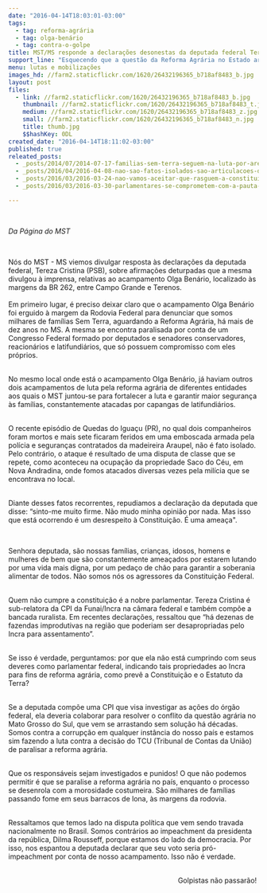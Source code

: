 ```yaml
---
date: "2016-04-14T18:03:01-03:00"
tags:
  - tag: reforma-agrária
  - tag: olga-benário
  - tag: contra-o-golpe
title: MST/MS responde a declarações desonestas da deputada federal Tereza Cristina
support_line: "Esquecendo que a questão da Reforma Agrária no Estado arrasta-se por anos, a deputada tenta justificar seu voto pró golpe como retaliação a criação do acampamento Olga Benário."
menu: lutas e mobilizações
images_hd: //farm2.staticflickr.com/1620/26432196365_b718af8483_b.jpg
layout: post
files:
  - link: //farm2.staticflickr.com/1620/26432196365_b718af8483_b.jpg
    thumbnail: //farm2.staticflickr.com/1620/26432196365_b718af8483_t.jpg
    medium: //farm2.staticflickr.com/1620/26432196365_b718af8483_z.jpg
    small: //farm2.staticflickr.com/1620/26432196365_b718af8483_n.jpg
    title: thumb.jpg
    $$hashKey: 0DL
created_date: "2016-04-14T18:11:02-03:00"
published: true
releated_posts:
  - _posts/2014/07/2014-07-17-familias-sem-terra-seguem-na-luta-por-area-grilada-em-abelardo-luz.md
  - _posts/2016/04/2016-04-08-nao-sao-fatos-isolados-sao-articulacoes-da-classe-dominante-contra-o-povo.md
  - _posts/2016/03/2016-03-24-nao-vamos-aceitar-que-rasguem-a-constituicao-e-sapateiem-na-democracia.md
  - _posts/2016/03/2016-03-30-parlamentares-se-comprometem-com-a-pauta-da-reforma-agraria-e-a-defesa-da-democracia.md

---
```

<p>&nbsp;</p>

<p><em>Da P&aacute;gina do MST </em></p>

<p>&nbsp;</p>

<p>N&oacute;s do MST - MS viemos divulgar resposta &agrave;s declara&ccedil;&otilde;es da deputada federal, Tereza Cristina (PSB), sobre afirma&ccedil;&otilde;es deturpadas que a mesma divulgou &agrave; imprensa, relativas ao acampamento Olga Ben&aacute;rio, localizado &agrave;s margens da BR 262, entre Campo Grande e Terenos.<br />
<br />
Em primeiro lugar, &eacute; preciso deixar claro que o acampamento Olga Ben&aacute;rio foi erguido &agrave; margem da Rodovia Federal para denunciar que somos milhares de fam&iacute;lias Sem Terra, aguardando a Reforma Agr&aacute;ria, h&aacute; mais de dez anos no MS. A mesma se encontra paralisada por conta de um Congresso Federal formado por deputados e senadores conservadores, reacion&aacute;rios e latifundi&aacute;rios, que s&oacute; possuem compromisso com eles pr&oacute;prios.&nbsp;</p>

<p><br />
No mesmo local onde est&aacute; o acampamento Olga Ben&aacute;rio, j&aacute; haviam outros dois acampamentos de luta pela reforma agr&aacute;ria de diferentes entidades aos quais o MST juntou-se para fortalecer a luta e garantir maior seguran&ccedil;a &agrave;s fam&iacute;lias, constantemente atacadas por capangas de latifundi&aacute;rios.&nbsp;</p>

<p><br />
O recente epis&oacute;dio de Quedas do Igua&ccedil;u (PR), no qual dois companheiros foram mortos e mais sete ficaram feridos em uma emboscada armada pela pol&iacute;cia e seguran&ccedil;as contratados da madeireira Araupel, n&atilde;o &eacute; fato isolado. Pelo contr&aacute;rio, o ataque &eacute; resultado de uma disputa de classe que se repete, como aconteceu na ocupa&ccedil;&atilde;o da propriedade Saco do C&eacute;u, em Nova Andradina, onde fomos atacados diversas vezes pela mil&iacute;cia que se encontrava no local.</p>

<p><br />
Diante desses fatos recorrentes, repudiamos a declara&ccedil;&atilde;o da deputada que disse: &ldquo;sinto-me muito firme. N&atilde;o mudo minha opini&atilde;o por nada. Mas isso que est&aacute; ocorrendo &eacute; um desrespeito &agrave; Constitui&ccedil;&atilde;o. &Eacute; uma amea&ccedil;a&quot;.&nbsp;</p>

<p>&nbsp;</p>

<p>Senhora deputada, s&atilde;o nossas fam&iacute;lias, crian&ccedil;as, idosos, homens e mulheres de bem que s&atilde;o constantemente amea&ccedil;ados por estarem lutando por uma vida mais digna, por um peda&ccedil;o de ch&atilde;o para garantir a soberania alimentar de todos. N&atilde;o somos n&oacute;s os agressores da Constitui&ccedil;&atilde;o Federal.&nbsp;</p>

<p><br />
Quem n&atilde;o cumpre a constitui&ccedil;&atilde;o &eacute; a nobre parlamentar. Tereza Cristina &eacute; sub-relatora da CPI da Funai/Incra na c&acirc;mara federal e tamb&eacute;m comp&otilde;e a bancada ruralista. Em recentes declara&ccedil;&otilde;es, ressaltou que &ldquo;h&aacute; dezenas de fazendas improdutivas na regi&atilde;o que poderiam ser desapropriadas pelo Incra para assentamento&rdquo;.&nbsp;</p>

<p><br />
Se isso &eacute; verdade, perguntamos: por que ela n&atilde;o est&aacute; cumprindo com seus deveres como parlamentar federal, indicando tais propriedades ao Incra para fins de reforma agr&aacute;ria, como prev&ecirc; a Constitui&ccedil;&atilde;o e o Estatuto da Terra?&nbsp;</p>

<p><br />
Se a deputada comp&otilde;e uma CPI que visa investigar as a&ccedil;&otilde;es do &oacute;rg&atilde;o federal, ela deveria colaborar para resolver o conflito da quest&atilde;o agr&aacute;ria no Mato Grosso do Sul, que vem se arrastando sem solu&ccedil;&atilde;o h&aacute; d&eacute;cadas.&nbsp;<br />
Somos contra a corrup&ccedil;&atilde;o em qualquer inst&acirc;ncia do nosso pa&iacute;s e estamos sim fazendo a luta contra a decis&atilde;o do TCU (Tribunal de Contas da Uni&atilde;o) de paralisar a reforma agr&aacute;ria.</p>

<p><br />
Que os respons&aacute;veis sejam investigados e punidos! O que n&atilde;o podemos permitir &eacute; que se paralise a reforma agr&aacute;ria no pa&iacute;s, enquanto o processo se desenrola com a morosidade costumeira. S&atilde;o milhares de fam&iacute;lias passando fome em seus barracos de lona, &agrave;s margens da rodovia.</p>

<p><br />
Ressaltamos que temos lado na disputa pol&iacute;tica que vem sendo travada nacionalmente no Brasil. Somos contr&aacute;rios ao impeachment da presidenta da rep&uacute;blica, Dilma Rousseff, porque estamos do lado da democracia. Por isso, nos espantou a deputada declarar que seu voto seria pr&oacute;-impeachment por conta de nosso acampamento. Isso n&atilde;o &eacute; verdade.&nbsp;</p>

<p style="text-align: right;"><br />
Golpistas n&atilde;o passar&atilde;o!&nbsp;</p>

<p>&nbsp;</p>

